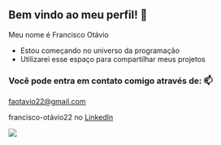 ## Bem vindo ao meu perfil! 🎯

Meu  nome é Francisco Otávio

- Estou começando no universo da programação
- Utilizarei esse espaço para compartilhar meus projetos

### Você pode entra em contato comigo através de: 📫

faotavio22@gmail.com

francisco-otávio22 no [LinkedIn](https://www.linkedin.com/in/francisco-ot%C3%A1vio22/)


![](https://media.tenor.com/mKfeCtD5EukAAAAM/the-office-the.gif)
